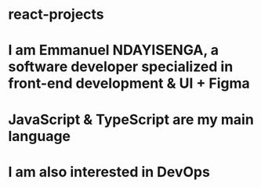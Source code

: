 # react-projects

# I am Emmanuel NDAYISENGA, a software developer specialized in front-end development & UI + Figma

# JavaScript & TypeScript are my main language

# I am also interested in DevOps
